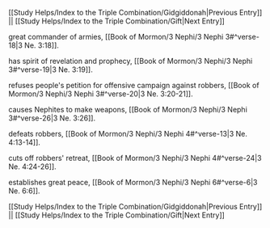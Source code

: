 [[Study Helps/Index to the Triple Combination/Gidgiddonah|Previous Entry]]  ||  [[Study Helps/Index to the Triple Combination/Gift|Next Entry]]

 great commander of armies, [[Book of Mormon/3 Nephi/3 Nephi 3#^verse-18|3 Ne. 3:18]].

 has spirit of revelation and prophecy, [[Book of Mormon/3 Nephi/3 Nephi 3#^verse-19|3 Ne. 3:19]].

 refuses people's petition for offensive campaign against robbers, [[Book of Mormon/3 Nephi/3 Nephi 3#^verse-20|3 Ne. 3:20-21]].

 causes Nephites to make weapons, [[Book of Mormon/3 Nephi/3 Nephi 3#^verse-26|3 Ne. 3:26]].

 defeats robbers, [[Book of Mormon/3 Nephi/3 Nephi 4#^verse-13|3 Ne. 4:13-14]].

 cuts off robbers' retreat, [[Book of Mormon/3 Nephi/3 Nephi 4#^verse-24|3 Ne. 4:24-26]].

 establishes great peace, [[Book of Mormon/3 Nephi/3 Nephi 6#^verse-6|3 Ne. 6:6]].

[[Study Helps/Index to the Triple Combination/Gidgiddonah|Previous Entry]]  ||  [[Study Helps/Index to the Triple Combination/Gift|Next Entry]]